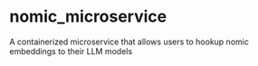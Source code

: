 # nomic_microservice
A containerized microservice that allows users to hookup nomic embeddings to their LLM models
